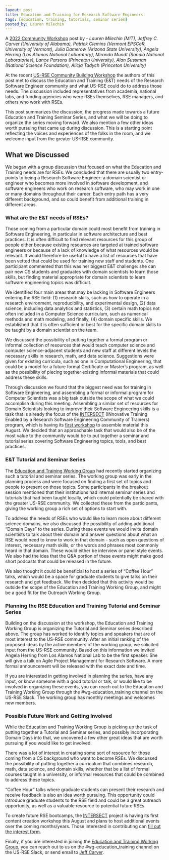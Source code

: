 ```yaml
---
layout: post
title: Education and Training for Research Software Engineers
tags: [education, training, tutorials, seminar series]
posted_by: Lauren Milechin
---
```


A [2022 Community Workshop](https://us-rse.org/first-community-workshop/) post by - *Lauren Milechin (MIT), Jeffrey C. Carver (University of Alabama), Patrick Clemins (Vermont EPSCoR, University of Vermont), Julia Damerow (Arizona State University), Angela Herring (Los Alamos National Laboratory), Miranda Mundt (Sandia National Laboratories), Lance Parsons (Princeton University), Alan Sussman (National Science Foundation), Alicja Tadych (Princeton University)*

At the recent [US-RSE Community Building Workshop](https://us-rse.org/first-community-workshop/) the authors of this  post met to discuss the Education and Training (E&T) needs of the Research Software Engineer community and what US-RSE could do to address those needs. The discussion included representatives from academia, national labs, and funding agencies who were RSEs themselves, RSE managers, and others who work with RSEs.

This post summarizes the discussion, the progress made towards a future Education and Training Seminar Series, and what we will be doing to organize the series moving forward. We also mention a few other ideas worth pursuing that came up during discussion. This is a starting point reflecting the voices and experiences of the folks in the room, and we welcome input from the greater US-RSE community.

## What we Discussed

We began with a group discussion that focused on what the Education and Training needs are for RSEs. We concluded that there are usually two entry-points to being a Research Software Engineer: a domain scientist or engineer who becomes more involved in software development, and software engineers who work on research software, who may work in one or many domains throughout their career. Each entry path has a very different background, and so could benefit from additional training in different areas.

### What are the E&T needs of RSEs?

Those coming from a particular domain could most benefit from training in Software Engineering, in particular in software architecture and best practices. It is often difficult to find relevant resources for this group of people either because existing resources are targeted at trained software engineers or because of a lack of knowledge of what resources would be relevant. It would therefore be useful to have a list of resources that have been vetted that could be used for training new staff and students. One participant commented that this was her biggest E&T challenge: she can pair new CS students and graduates with domain scientists to learn those skills, but finding material appropriate for domain scientists to learn software engineering topics was difficult.

We identified four main areas that may be lacking in Software Engineers entering the RSE field: (1) research skills, such as how to operate in a research environment, reproducibility, and experimental design, (2) data science, including data analytics and statistics, (3) certain math topics not often included in a Computer Science curriculum, such as numerical methods and math modeling, and finally, (4) domain specific skills. We established that it is often sufficient or best for the specific domain skills to be taught by a domain scientist on the team.

We discussed the possibility of putting together a formal program or informal collection of resources that would teach computer science and computer science-adjacent students and new staff at different levels the necessary skills in research, math, and data science. Suggestions were given for existing curricula, such as one in Computational Engineering, that could be a model for a future formal Certificate or Master’s program, as well as the possibility of piecing together existing informal materials that could address these skills.

Through discussion we found that the biggest need was for training in Software Engineering, and assembling a formal or informal program for Computer Scientists was a big task outside the scope of what we could accomplish during this meeting. Assembling a similar set of resources for Domain Scientists looking to improve their Software Engineering skills is a task that is already the focus of the [INTERSECT](https://intersect-training.github.io/) (INnovative Training Enabled by a Research Software Engineering Community of Trainers) program, which is having its [first workshop](https://intersect-training.github.io/workshop22/) to assemble material this August. We decided that an approachable task that would also be of the most value to the community would be to put together a seminar and tutorial series covering Software Engineering topics, tools, and best practices.

### E&T Tutorial and Seminar Series

The [Education and Training Working Group](https://us-rse.org/wg/education_training/) had recently started organizing such a tutorial and seminar series. The working group was early in the planning process and were focused on finding a first set of topics and people to present on those topics. Some participants in the breakout session mentioned that their institutions had internal seminar series and tutorials that had been taught locally, which could potentially be shared with the greater US-RSE community. We collected these from the participants, giving the working group a rich set of options to start with.

To address the needs of RSEs who would like to learn more about different science domains, we also discussed the possibility of adding additional “Domain Days” to the series. During these events we would invite domain scientists to talk about their domain and answer questions about what an RSE would need to know to work in that domain - such as open questions of interest, necessary math skills, or the words and phrases most commonly heard in that domain. These would either be interview or panel style events. We also had the idea that the Q&A portion of these events might make good short podcasts that could be released in the future.

We also thought it could be beneficial to host a series of “Coffee Hour” talks, which would be a space for graduate students to give talks on their research and get feedback. We then decided that this activity would be outside the scope of the Education and Training Working Group, and might be a good fit for the Outreach Working Group.

### Planning the RSE Education and Training Tutorial and Seminar Series

Building on the discussion at the workshop, the Education and Training Working Group is organizing the Tutorial and Seminar series described above. The group has worked to identify topics and speakers that are of most interest to the US-RSE community. After an initial ranking of the proposed ideas by the active members of the working group, we solicited input from the US-RSE community. Based on this information we invited Angela Herring from Los Alamos National Lab to be the first speaker. She will give a talk on Agile Project Management for Research Software. A more formal announcement will be released with the exact date and time.

If you are interested in getting involved in planning the series, have any input, or know someone with a good tutorial or talk, or would like to be involved in organizing these events, you can reach out to the Education and Training Working Group through the #wg-education_training channel on the US-RSE Slack. The working group has monthly meetings and welcomes new members.

### Possible Future Work and Getting Involved

While the Education and Training Working Group is picking up the task of putting together a Tutorial and Seminar series, and possibly incorporating Domain Days into that, we uncovered a few other great ideas that are worth pursuing if you would like to get involved.

There was a lot of interest in creating some sort of resource for those coming from a CS background who want to become RSEs. We discussed the possibility of putting together a curriculum that combines research, math, data science, and domain skills, whether that be a list of formal courses taught in a university, or informal resources that could be combined to address these topics.

“Coffee Hour” talks where graduate students can present their research and receive feedback is also an idea worth pursuing. This opportunity could introduce graduate students to the RSE field and could be a great outreach opportunity, as well as a valuable resource to potential future RSEs.

To create future RSE bootcamps, the [INTERSECT](https://intersect-training.github.io/) project is having its first content creation workshop this August and plans to host additional events over the coming months/years. Those interested in contributing can [fill out the interest form](https://intersect-training.github.io/participate/).

Finally, if you are interested in joining the [Education and Training Working Group](https://us-rse.org/wg/education_training/), you can reach out to us on the #wg-education_training channel on the US-RSE Slack, or send email to [Jeff Carver](carver@cs.ua.edu).
